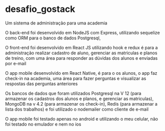 # desafio_gostack
Um sistema de administração para uma academia 

O back-end foi desenvolvido em NodeJS com Express, utilizando sequelize como ORM para o banco de dados Postgresql,

O front-end foi desenvolvido em React JS utilizando hook e redux é para a administração realizar cadastro de aluno, gerenciar as matriculas e planos de treino, com uma área para responder as dúvidas dos alunos e enviadas por e-mail

O app mobile desenvolvido em React Native, é para o os alunos, o app faz check-in na academia, uma área para fazer perguntas e visualizar as respostas das perguntas anteriores

Os bancos de dados que foram utilizados
Postgresql na V 12 (para armazenar os cadastros dos alunos e planos, e gerenciar as matriculas),
MongoDB na v 4.2 (para armazenar os check-in),
Redis (para armazenar a lista dos trabalhos)
e foi utilizado o nodemailer como cliente de e-mail

O app mobile foi testado apenas no android e utilizando o meu celular, não foi testado no emulador e nem no ios

